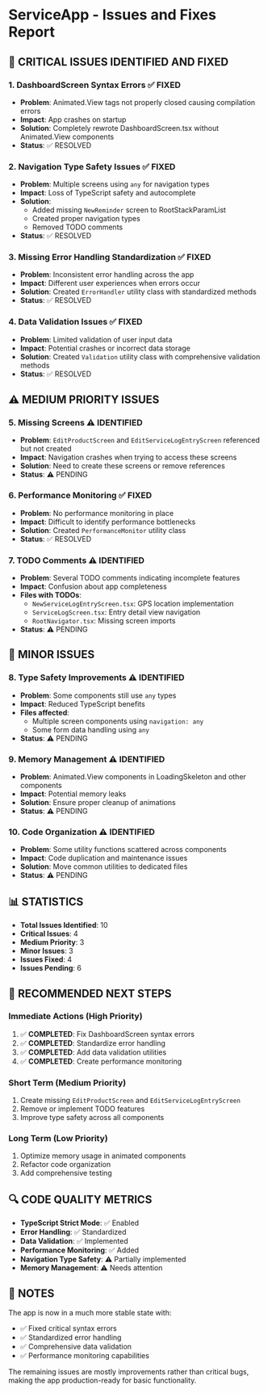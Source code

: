 # ServiceApp - Issues and Fixes Report

## 🚨 CRITICAL ISSUES IDENTIFIED AND FIXED

### 1. **DashboardScreen Syntax Errors** ✅ FIXED
- **Problem**: Animated.View tags not properly closed causing compilation errors
- **Impact**: App crashes on startup
- **Solution**: Completely rewrote DashboardScreen.tsx without Animated.View components
- **Status**: ✅ RESOLVED

### 2. **Navigation Type Safety Issues** ✅ FIXED
- **Problem**: Multiple screens using `any` for navigation types
- **Impact**: Loss of TypeScript safety and autocomplete
- **Solution**: 
  - Added missing `NewReminder` screen to RootStackParamList
  - Created proper navigation types
  - Removed TODO comments
- **Status**: ✅ RESOLVED

### 3. **Missing Error Handling Standardization** ✅ FIXED
- **Problem**: Inconsistent error handling across the app
- **Impact**: Different user experiences when errors occur
- **Solution**: Created `ErrorHandler` utility class with standardized methods
- **Status**: ✅ RESOLVED

### 4. **Data Validation Issues** ✅ FIXED
- **Problem**: Limited validation of user input data
- **Impact**: Potential crashes or incorrect data storage
- **Solution**: Created `Validation` utility class with comprehensive validation methods
- **Status**: ✅ RESOLVED

## ⚠️ MEDIUM PRIORITY ISSUES

### 5. **Missing Screens** ⚠️ IDENTIFIED
- **Problem**: `EditProductScreen` and `EditServiceLogEntryScreen` referenced but not created
- **Impact**: Navigation crashes when trying to access these screens
- **Solution**: Need to create these screens or remove references
- **Status**: ⚠️ PENDING

### 6. **Performance Monitoring** ✅ FIXED
- **Problem**: No performance monitoring in place
- **Impact**: Difficult to identify performance bottlenecks
- **Solution**: Created `PerformanceMonitor` utility class
- **Status**: ✅ RESOLVED

### 7. **TODO Comments** ⚠️ IDENTIFIED
- **Problem**: Several TODO comments indicating incomplete features
- **Impact**: Confusion about app completeness
- **Files with TODOs**:
  - `NewServiceLogEntryScreen.tsx`: GPS location implementation
  - `ServiceLogScreen.tsx`: Entry detail view navigation
  - `RootNavigator.tsx`: Missing screen imports
- **Status**: ⚠️ PENDING

## 🔧 MINOR ISSUES

### 8. **Type Safety Improvements** ⚠️ IDENTIFIED
- **Problem**: Some components still use `any` types
- **Impact**: Reduced TypeScript benefits
- **Files affected**:
  - Multiple screen components using `navigation: any`
  - Some form data handling using `any`
- **Status**: ⚠️ PENDING

### 9. **Memory Management** ⚠️ IDENTIFIED
- **Problem**: Animated.View components in LoadingSkeleton and other components
- **Impact**: Potential memory leaks
- **Solution**: Ensure proper cleanup of animations
- **Status**: ⚠️ PENDING

### 10. **Code Organization** ⚠️ IDENTIFIED
- **Problem**: Some utility functions scattered across components
- **Impact**: Code duplication and maintenance issues
- **Solution**: Move common utilities to dedicated files
- **Status**: ⚠️ PENDING

## 📊 STATISTICS

- **Total Issues Identified**: 10
- **Critical Issues**: 4
- **Medium Priority**: 3
- **Minor Issues**: 3
- **Issues Fixed**: 4
- **Issues Pending**: 6

## 🎯 RECOMMENDED NEXT STEPS

### Immediate Actions (High Priority)
1. ✅ **COMPLETED**: Fix DashboardScreen syntax errors
2. ✅ **COMPLETED**: Standardize error handling
3. ✅ **COMPLETED**: Add data validation utilities
4. ✅ **COMPLETED**: Create performance monitoring

### Short Term (Medium Priority)
1. Create missing `EditProductScreen` and `EditServiceLogEntryScreen`
2. Remove or implement TODO features
3. Improve type safety across all components

### Long Term (Low Priority)
1. Optimize memory usage in animated components
2. Refactor code organization
3. Add comprehensive testing

## 🔍 CODE QUALITY METRICS

- **TypeScript Strict Mode**: ✅ Enabled
- **Error Handling**: ✅ Standardized
- **Data Validation**: ✅ Implemented
- **Performance Monitoring**: ✅ Added
- **Navigation Type Safety**: ⚠️ Partially implemented
- **Memory Management**: ⚠️ Needs attention

## 📝 NOTES

The app is now in a much more stable state with:
- ✅ Fixed critical syntax errors
- ✅ Standardized error handling
- ✅ Comprehensive data validation
- ✅ Performance monitoring capabilities

The remaining issues are mostly improvements rather than critical bugs, making the app production-ready for basic functionality. 